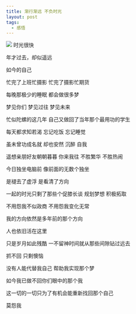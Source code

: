 ```yaml
---
title: 渐行渐远 不负时光
layout: post
tags:
  - 感悟
---
```

![](http://7xo9zb.com1.z0.glb.clouddn.com/B01B7907.jpg)
时光很快 

年才过去，却似遥远

如今的自己

忙完了上班忙摄影 忙完了摄影忙期货

每晚那极少的睡眠 都会做很多梦

梦见你们 梦见过往 梦见未来

忙似陀螺的这几年 自己又做回了当年那个最用功的学生

每天都求知若渴 忘记吃饭 忘记睡觉

虽未曾功成名就 却也安然 沉醉 自我

遥想亲朋好友朝朝暮暮 你来我往 不胜繁华 不胜热闹

今日独坐电脑前 像前面的无数个独坐

是褪去了虚浮 是看清了方向

一起的时光只剩了那些个促膝长谈 规划梦想 积极拓取

不用怨我不似政商 不用怨我变化无常

我的方向依然是多年前的那个方向

人也依旧活在这里

只是岁月如此残酷 一不留神时间就从那些间隙钻过远去

抓不回 只剩懊恼

没有人能代替我自己 帮助我实现那个梦

如今我已做不回你们眼中的那个我

这一切的一切只为了有机会能重新找回那个自己

莫怨我




 



